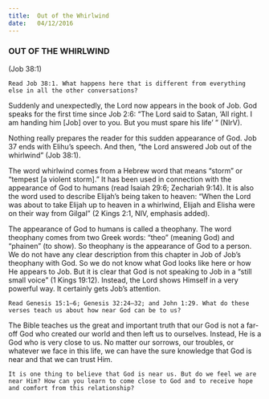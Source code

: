 ```yaml
---
title:  Out of the Whirlwind
date:   04/12/2016
---
```


### OUT OF THE WHIRLWIND

(Job 38:1)

`Read Job 38:1. What happens here that is different from everything else in all the other conversations?`

Suddenly and unexpectedly, the Lord now appears in the book of Job. God speaks for the first time since Job 2:6: “The Lord said to Satan, ‘All right. I am handing him [Job] over to you. But you must spare his life’ ” (NIrV). 

Nothing really prepares the reader for this sudden appearance of God. Job 37 ends with Elihu’s speech. And then, “the Lord answered Job out of the whirlwind” (Job 38:1). 

The word whirlwind comes from a Hebrew word that means “storm” or “tempest [a violent storm].” It has been used in connection with the appearance of God to humans (read Isaiah 29:6; Zechariah 9:14). It is also the word used to describe Elijah’s being taken to heaven: “When the Lord was about to take Elijah up to heaven in a whirlwind, Elijah and Elisha were on their way from Gilgal” (2 Kings 2:1, NIV, emphasis added). 

The appearance of God to humans is called a theophany. The word theophany comes from two Greek words: “theo” (meaning God) and “phainen” (to show). So theophany is the appearance of God to a person. We do not have any clear description from this chapter in Job of Job’s theophany with God. So we do not know what God looks like here or how He appears to Job. But it is clear that God is not speaking to Job in a “still small voice” (1 Kings 19:12). Instead, the Lord shows Himself in a very powerful way. It certainly gets Job’s attention.

`Read Genesis 15:1–6; Genesis 32:24–32; and John 1:29. What do these verses teach us about how near God can be to us?` 

The Bible teaches us the great and important truth that our God is not a far-off God who created our world and then left us to ourselves. Instead, He is a God who is very close to us. No matter our sorrows, our troubles, or whatever we face in this life, we can have the sure knowledge that God is near and that we can trust Him.

`It is one thing to believe that God is near us. But do we feel we are near Him? How can you learn to come close to God and to receive hope and comfort from this relationship?`